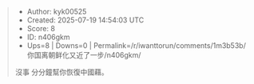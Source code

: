 > - Author: kyk00525
> - Created: 2025-07-19 14:54:03 UTC
> - Score: 8
> - ID: n406gkm
> - Ups=8 | Downs=0 | Permalink=/r/iwanttorun/comments/1m3b53b/你国离朝鲜化又近了一步/n406gkm/
>
> 沒事 分分鐘幫你恢復中國藉。
